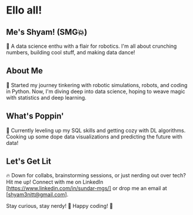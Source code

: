 # Ello all!

## Me's Shyam! (SMG💥)
👋 A data science enthu with a flair for robotics. I'm all about crunching numbers, building cool stuff, and making data dance!

## About Me
🤖 Started my journey tinkering with robotic simulations, robots, and coding in Python. Now, I'm diving deep into data science, hoping to weave magic with statistics and deep learning.

## What's Poppin'
🚀 Currently leveling up my SQL skills and getting cozy with DL algorithms. Cooking up some dope data visualizations and predicting the future with data!

## Let's Get Lit
🔥 Down for collabs, brainstorming sessions, or just nerding out over tech? Hit me up! Connect with me on LinkedIn [https://www.linkedin.com/in/sundar-mgs/] or drop me an email at [shyam3nitt@gmail.com].

Stay curious, stay nerdy! 🌟
Happy coding! 🌟
